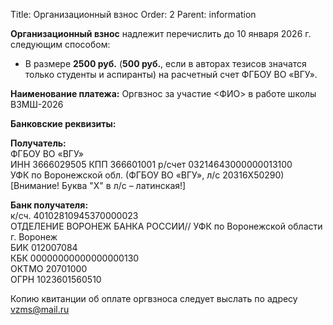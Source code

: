 Title: Организационный взнос
Order: 2
Parent: information

**Организационный взнос** надлежит перечислить до 10 января 2026 г. следующим способом:

* В размере **2500 руб.** (**500 руб.**, если в авторах тезисов значатся только студенты и аспиранты) на расчетный счет ФГБОУ ВО «ВГУ».

**Наименование платежа:** Оргвзнос за участие <ФИО> в работе школы ВЗМШ-2026

**Банковские реквизиты:**

**Получатель:**  
ФГБОУ ВО «ВГУ»  
ИНН 3666029505 КПП 366601001
р/счет 03214643000000013100  
УФК по Воронежской обл. (ФГБОУ ВО «ВГУ», л/с 20316Х50290)  
[Внимание! Буква "X" в л/с – латинская!]

**Банк получателя:**  
к/сч. 40102810945370000023  
ОТДЕЛЕНИЕ ВОРОНЕЖ БАНКА РОССИИ// УФК по Воронежской области г. Воронеж  
БИК 012007084  
КБК 00000000000000000130  
ОКТМО 20701000  
ОГРН 1023601560510

Копию квитанции об оплате оргвзноса следует выслать по адресу [vzms@mail.ru](mailto:vzms@mail.ru)
